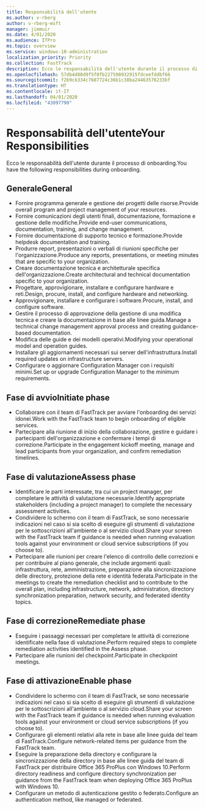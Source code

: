 ```yaml
---
title: Responsabilità dell'utente
ms.author: v-rberg
author: v-rberg-msft
manager: jimmuir
ms.date: 4/01/2020
ms.audience: ITPro
ms.topic: overview
ms.service: windows-10-administration
localization_priority: Priority
ms.collection: FastTrack
description: Ecco le responsabilità dell'utente durante il processo di onboarding di Windows 10.
ms.openlocfilehash: 57db4d80d9f5f0fb227598932915fdceefddbf66
ms.sourcegitcommit: f2b9cb334c7687724c36b1c38ba24463576233bf
ms.translationtype: HT
ms.contentlocale: it-IT
ms.lasthandoff: 04/01/2020
ms.locfileid: "43097790"
---
```

# <a name="your-responsibilities"></a><span data-ttu-id="fba7c-103">Responsabilità dell'utente</span><span class="sxs-lookup"><span data-stu-id="fba7c-103">Your Responsibilities</span></span>

<span data-ttu-id="fba7c-104">Ecco le responsabilità dell'utente durante il processo di onboarding.</span><span class="sxs-lookup"><span data-stu-id="fba7c-104">You have the following responsibilities during onboarding.</span></span>

## <a name="general"></a><span data-ttu-id="fba7c-105">Generale</span><span class="sxs-lookup"><span data-stu-id="fba7c-105">General</span></span>

- <span data-ttu-id="fba7c-106">Fornire programma generale e gestione dei progetti delle risorse.</span><span class="sxs-lookup"><span data-stu-id="fba7c-106">Provide overall program and project management of your resources.</span></span>
- <span data-ttu-id="fba7c-107">Fornire comunicazioni degli utenti finali, documentazione, formazione e gestione delle modifiche.</span><span class="sxs-lookup"><span data-stu-id="fba7c-107">Provide end-user communications, documentation, training, and change management.</span></span>
- <span data-ttu-id="fba7c-108">Fornire documentazione di supporto tecnico e formazione.</span><span class="sxs-lookup"><span data-stu-id="fba7c-108">Provide helpdesk documentation and training.</span></span>
- <span data-ttu-id="fba7c-109">Produrre report, presentazioni o verbali di riunioni specifiche per l'organizzazione.</span><span class="sxs-lookup"><span data-stu-id="fba7c-109">Produce any reports, presentations, or meeting minutes that are specific to your organization.</span></span>
- <span data-ttu-id="fba7c-110">Creare documentazione tecnica e architetturale specifica dell'organizzazione.</span><span class="sxs-lookup"><span data-stu-id="fba7c-110">Create architectural and technical documentation specific to your organization.</span></span>
- <span data-ttu-id="fba7c-111">Progettare, approvigionare, installare e configurare hardware e reti.</span><span class="sxs-lookup"><span data-stu-id="fba7c-111">Design, procure, install, and configure hardware and networking.</span></span>
- <span data-ttu-id="fba7c-112">Approvigionare, installare e configurare i software.</span><span class="sxs-lookup"><span data-stu-id="fba7c-112">Procure, install, and configure software.</span></span>
- <span data-ttu-id="fba7c-113">Gestire il processo di approvazione della gestione di una modifica tecnica e creare la documentazione in base alle linee guida.</span><span class="sxs-lookup"><span data-stu-id="fba7c-113">Manage a technical change management approval process and creating guidance-based documentation.</span></span>
- <span data-ttu-id="fba7c-114">Modifica delle guide e dei modelli operativi.</span><span class="sxs-lookup"><span data-stu-id="fba7c-114">Modifying your operational model and operation guides.</span></span>
- <span data-ttu-id="fba7c-115">Installare gli aggiornamenti necessari sui server dell'infrastruttura.</span><span class="sxs-lookup"><span data-stu-id="fba7c-115">Install required updates on infrastructure servers.</span></span>
- <span data-ttu-id="fba7c-116">Configurare o aggiornare Configuration Manager con i requisiti minimi.</span><span class="sxs-lookup"><span data-stu-id="fba7c-116">Set up or upgrade Configuration Manager to the minimum requirements.</span></span>

## <a name="initiate-phase"></a><span data-ttu-id="fba7c-117">Fase di avvio</span><span class="sxs-lookup"><span data-stu-id="fba7c-117">Initiate phase</span></span>

- <span data-ttu-id="fba7c-118">Collaborare con il team di FastTrack per avviare l'onboarding dei servizi idonei.</span><span class="sxs-lookup"><span data-stu-id="fba7c-118">Work with the FastTrack team to begin onboarding of eligible services.</span></span>
- <span data-ttu-id="fba7c-119">Partecipare alla riunione di inizio della collaborazione, gestire e guidare i partecipanti dell'organizzazione e confermare i tempi di correzione.</span><span class="sxs-lookup"><span data-stu-id="fba7c-119">Participate in the engagement kickoff meeting, manage and lead participants from your organization, and confirm remediation timelines.</span></span>

## <a name="assess-phase"></a><span data-ttu-id="fba7c-120">Fase di valutazione</span><span class="sxs-lookup"><span data-stu-id="fba7c-120">Assess phase</span></span>

- <span data-ttu-id="fba7c-121">Identificare le parti interessate, tra cui un project manager, per completare le attività di valutazione necessarie.</span><span class="sxs-lookup"><span data-stu-id="fba7c-121">Identify appropriate stakeholders (including a project manager) to complete the necessary assessment activities.</span></span>
- <span data-ttu-id="fba7c-122">Condividere lo schermo con il team di FastTrack, se sono necessarie indicazioni nel caso si sia scelto di eseguire gli strumenti di valutazione per le sottoscrizioni all'ambiente o al servizio cloud.</span><span class="sxs-lookup"><span data-stu-id="fba7c-122">Share your screen with the FastTrack team if guidance is needed when running evaluation tools against your environment or cloud service subscriptions (if you choose to).</span></span>
- <span data-ttu-id="fba7c-123">Partecipare alle riunioni per creare l'elenco di controllo delle correzioni e per contribuire al piano generale, che include argomenti quali: infrastruttura, rete, amministrazione, preparazione alla sincronizzazione delle directory, protezione della rete e identità federata.</span><span class="sxs-lookup"><span data-stu-id="fba7c-123">Participate in the meetings to create the remediation checklist and to contribute to the overall plan, including infrastructure, network, administration, directory synchronization preparation, network security, and federated identity topics.</span></span>

## <a name="remediate-phase"></a><span data-ttu-id="fba7c-124">Fase di correzione</span><span class="sxs-lookup"><span data-stu-id="fba7c-124">Remediate phase</span></span>

- <span data-ttu-id="fba7c-125">Eseguire i passaggi necessari per completare le attività di correzione identificate nella fase di valutazione.</span><span class="sxs-lookup"><span data-stu-id="fba7c-125">Perform required steps to complete remediation activities identified in the Assess phase.</span></span>
- <span data-ttu-id="fba7c-126">Partecipare alle riunioni del checkpoint.</span><span class="sxs-lookup"><span data-stu-id="fba7c-126">Participate in checkpoint meetings.</span></span>

## <a name="enable-phase"></a><span data-ttu-id="fba7c-127">Fase di attivazione</span><span class="sxs-lookup"><span data-stu-id="fba7c-127">Enable phase</span></span>

- <span data-ttu-id="fba7c-128">Condividere lo schermo con il team di FastTrack, se sono necessarie indicazioni nel caso si sia scelto di eseguire gli strumenti di valutazione per le sottoscrizioni all'ambiente o al servizio cloud.</span><span class="sxs-lookup"><span data-stu-id="fba7c-128">Share your screen with the FastTrack team if guidance is needed when running evaluation tools against your environment or cloud service subscriptions (if you choose to).</span></span>
- <span data-ttu-id="fba7c-129">Configurare gli elementi relativi alla rete in base alle linee guida del team di FastTrack.</span><span class="sxs-lookup"><span data-stu-id="fba7c-129">Configure network-related items per guidance from the FastTrack team.</span></span>
- <span data-ttu-id="fba7c-130">Eseguire la preparazione della directory e configurare la sincronizzazione della directory in base alle linee guida del team di FastTrack per distribuire Office 365 ProPlus con Windows 10.</span><span class="sxs-lookup"><span data-stu-id="fba7c-130">Perform directory readiness and configure directory synchronization per guidance from the FastTrack team when deploying Office 365 ProPlus with Windows 10.</span></span>
- <span data-ttu-id="fba7c-131">Configurare un metodo di autenticazione gestito o federato.</span><span class="sxs-lookup"><span data-stu-id="fba7c-131">Configure an authentication method, like managed or federated.</span></span>

